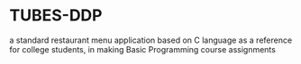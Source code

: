 # TUBES-DDP
a standard restaurant menu application based on C language as a reference for college students, in making Basic Programming course assignments
